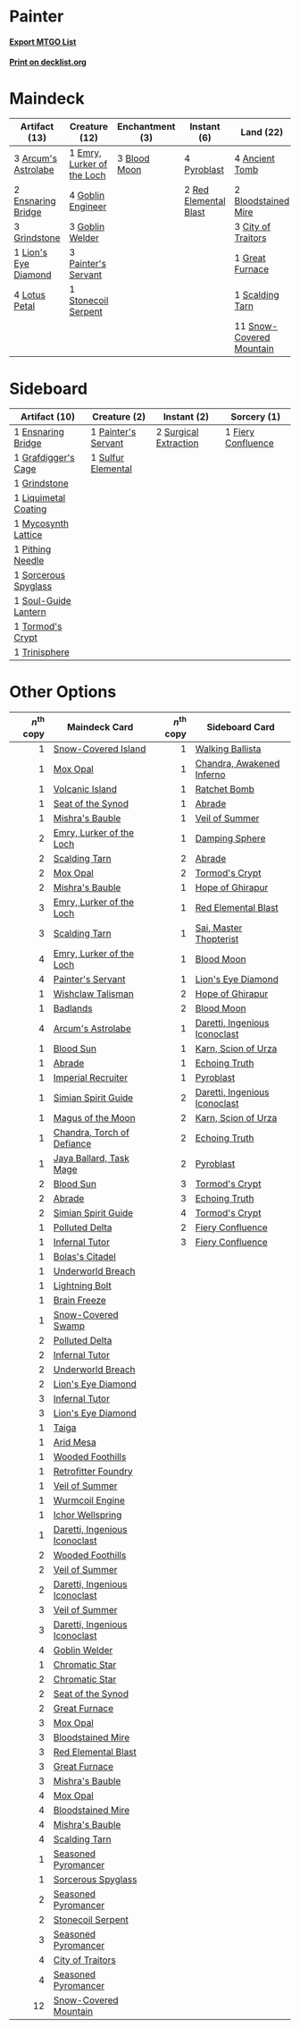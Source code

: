 # Painter

#### [Export MTGO List](../collection/Painter/Painter.txt)
#### [Print on decklist.org](http://decklist.org/?deckmain=4%09Ancient%20Tomb%0A3%09Arcum's%20Astrolabe%0A3%09Blood%20Moon%0A2%09Bloodstained%20Mire%0A3%09City%20of%20Traitors%0A1%09Emry,%20Lurker%20of%20the%20Loch%0A2%09Ensnaring%20Bridge%0A4%09Goblin%20Engineer%0A3%09Goblin%20Welder%0A1%09Great%20Furnace%0A3%09Grindstone%0A4%09Karn,%20the%20Great%20Creator%0A1%09Lion's%20Eye%20Diamond%0A4%09Lotus%20Petal%0A3%09Painter's%20Servant%0A4%09Pyroblast%0A2%09Red%20Elemental%20Blast%0A1%09Scalding%20Tarn%0A11%09Snow-Covered%20Mountain%0A1%09Stonecoil%20Serpent&deckside=1%09Ensnaring%20Bridge%0A1%09Fiery%20Confluence%0A1%09Grafdigger's%20Cage%0A1%09Grindstone%0A1%09Liquimetal%20Coating%0A1%09Mycosynth%20Lattice%0A1%09Painter's%20Servant%0A1%09Pithing%20Needle%0A1%09Sorcerous%20Spyglass%0A1%09Soul-Guide%20Lantern%0A1%09Sulfur%20Elemental%0A2%09Surgical%20Extraction%0A1%09Tormod's%20Crypt%0A1%09Trinisphere)
# Maindeck

|                                        Artifact (13)                                         |                                            Creature (12)                                            |                                   Enchantment (3)                                    |                                         Instant (6)                                         |                                             Land (22)                                             |                                          Planeswalker (4)                                          |
|----------------------------------------------------------------------------------------------|-----------------------------------------------------------------------------------------------------|--------------------------------------------------------------------------------------|---------------------------------------------------------------------------------------------|---------------------------------------------------------------------------------------------------|----------------------------------------------------------------------------------------------------|
|3 [Arcum's Astrolabe](http://gatherer.wizards.com/Pages/Card/Details.aspx?multiverseid=464169)|1 [Emry, Lurker of the Loch](http://gatherer.wizards.com/Pages/Card/Details.aspx?multiverseid=473005)|3 [Blood Moon](http://gatherer.wizards.com/Pages/Card/Details.aspx?multiverseid=45386)|4 [Pyroblast](http://gatherer.wizards.com/Pages/Card/Details.aspx?multiverseid=4083)         |4 [Ancient Tomb](http://gatherer.wizards.com/Pages/Card/Details.aspx?multiverseid=409567)          |4 [Karn, the Great Creator](http://gatherer.wizards.com/Pages/Card/Details.aspx?multiverseid=460928)|
|2 [Ensnaring Bridge](http://gatherer.wizards.com/Pages/Card/Details.aspx?multiverseid=15866)  |4 [Goblin Engineer](http://gatherer.wizards.com/Pages/Card/Details.aspx?multiverseid=464077)         |                                                                                      |2 [Red Elemental Blast](http://gatherer.wizards.com/Pages/Card/Details.aspx?multiverseid=814)|2 [Bloodstained Mire](http://gatherer.wizards.com/Pages/Card/Details.aspx?multiverseid=405094)     |                                                                                                    |
|3 [Grindstone](http://gatherer.wizards.com/Pages/Card/Details.aspx?multiverseid=425810)       |3 [Goblin Welder](http://gatherer.wizards.com/Pages/Card/Details.aspx?multiverseid=389537)           |                                                                                      |                                                                                             |3 [City of Traitors](http://gatherer.wizards.com/Pages/Card/Details.aspx?multiverseid=6168)        |                                                                                                    |
|1 [Lion's Eye Diamond](http://gatherer.wizards.com/Pages/Card/Details.aspx?multiverseid=3255) |3 [Painter's Servant](http://gatherer.wizards.com/Pages/Card/Details.aspx?multiverseid=420607)       |                                                                                      |                                                                                             |1 [Great Furnace](http://gatherer.wizards.com/Pages/Card/Details.aspx?multiverseid=389542)         |                                                                                                    |
|4 [Lotus Petal](http://gatherer.wizards.com/Pages/Card/Details.aspx?multiverseid=420602)      |1 [Stonecoil Serpent](http://gatherer.wizards.com/Pages/Card/Details.aspx?multiverseid=473197)       |                                                                                      |                                                                                             |1 [Scalding Tarn](http://gatherer.wizards.com/Pages/Card/Details.aspx?multiverseid=405107)         |                                                                                                    |
|                                                                                              |                                                                                                     |                                                                                      |                                                                                             |11 [Snow-Covered Mountain](http://gatherer.wizards.com/Pages/Card/Details.aspx?multiverseid=121233)|                                                                                                    |


# Sideboard

|                                         Artifact (10)                                         |                                         Creature (2)                                         |                                          Instant (2)                                           |                                         Sorcery (1)                                         |
|-----------------------------------------------------------------------------------------------|----------------------------------------------------------------------------------------------|------------------------------------------------------------------------------------------------|---------------------------------------------------------------------------------------------|
|1 [Ensnaring Bridge](http://gatherer.wizards.com/Pages/Card/Details.aspx?multiverseid=15866)   |1 [Painter's Servant](http://gatherer.wizards.com/Pages/Card/Details.aspx?multiverseid=420607)|2 [Surgical Extraction](http://gatherer.wizards.com/Pages/Card/Details.aspx?multiverseid=397706)|1 [Fiery Confluence](http://gatherer.wizards.com/Pages/Card/Details.aspx?multiverseid=405230)|
|1 [Grafdigger's Cage](http://gatherer.wizards.com/Pages/Card/Details.aspx?multiverseid=278452) |1 [Sulfur Elemental](http://gatherer.wizards.com/Pages/Card/Details.aspx?multiverseid=122416) |                                                                                                |                                                                                             |
|1 [Grindstone](http://gatherer.wizards.com/Pages/Card/Details.aspx?multiverseid=425810)        |                                                                                              |                                                                                                |                                                                                             |
|1 [Liquimetal Coating](http://gatherer.wizards.com/Pages/Card/Details.aspx?multiverseid=389578)|                                                                                              |                                                                                                |                                                                                             |
|1 [Mycosynth Lattice](http://gatherer.wizards.com/Pages/Card/Details.aspx?multiverseid=446209) |                                                                                              |                                                                                                |                                                                                             |
|1 [Pithing Needle](http://gatherer.wizards.com/Pages/Card/Details.aspx?multiverseid=129526)    |                                                                                              |                                                                                                |                                                                                             |
|1 [Sorcerous Spyglass](http://gatherer.wizards.com/Pages/Card/Details.aspx?multiverseid=435407)|                                                                                              |                                                                                                |                                                                                             |
|1 [Soul-Guide Lantern](http://gatherer.wizards.com/Pages/Card/Details.aspx?multiverseid=476488)|                                                                                              |                                                                                                |                                                                                             |
|1 [Tormod's Crypt](http://gatherer.wizards.com/Pages/Card/Details.aspx?multiverseid=389723)    |                                                                                              |                                                                                                |                                                                                             |
|1 [Trinisphere](http://gatherer.wizards.com/Pages/Card/Details.aspx?multiverseid=43545)        |                                                                                              |                                                                                                |                                                                                             |


# Other Options

|*n*<sup>th</sup> copy|                                             Maindeck Card                                              |*n*<sup>th</sup> copy|                                             Sideboard Card                                             |
|--------------------:|--------------------------------------------------------------------------------------------------------|--------------------:|--------------------------------------------------------------------------------------------------------|
|                    1|[Snow-Covered Island](http://gatherer.wizards.com/Pages/Card/Details.aspx?multiverseid=121130)          |                    1|[Walking Ballista](http://gatherer.wizards.com/Pages/Card/Details.aspx?multiverseid=423848)             |
|                    1|[Mox Opal](http://gatherer.wizards.com/Pages/Card/Details.aspx?multiverseid=397719)                     |                    1|[Chandra, Awakened Inferno](http://gatherer.wizards.com/Pages/Card/Details.aspx?multiverseid=466881)    |
|                    1|[Volcanic Island](http://gatherer.wizards.com/Pages/Card/Details.aspx?multiverseid=887)                 |                    1|[Ratchet Bomb](http://gatherer.wizards.com/Pages/Card/Details.aspx?multiverseid=370623)                 |
|                    1|[Seat of the Synod](http://gatherer.wizards.com/Pages/Card/Details.aspx?multiverseid=420940)            |                    1|[Abrade](http://gatherer.wizards.com/Pages/Card/Details.aspx?multiverseid=430772)                       |
|                    1|[Mishra's Bauble](http://gatherer.wizards.com/Pages/Card/Details.aspx?multiverseid=122122)              |                    1|[Veil of Summer](http://gatherer.wizards.com/Pages/Card/Details.aspx?multiverseid=466952)               |
|                    2|[Emry, Lurker of the Loch](http://gatherer.wizards.com/Pages/Card/Details.aspx?multiverseid=473005)     |                    1|[Damping Sphere](http://gatherer.wizards.com/Pages/Card/Details.aspx?multiverseid=443101)               |
|                    2|[Scalding Tarn](http://gatherer.wizards.com/Pages/Card/Details.aspx?multiverseid=405107)                |                    2|[Abrade](http://gatherer.wizards.com/Pages/Card/Details.aspx?multiverseid=430772)                       |
|                    2|[Mox Opal](http://gatherer.wizards.com/Pages/Card/Details.aspx?multiverseid=397719)                     |                    2|[Tormod's Crypt](http://gatherer.wizards.com/Pages/Card/Details.aspx?multiverseid=389723)               |
|                    2|[Mishra's Bauble](http://gatherer.wizards.com/Pages/Card/Details.aspx?multiverseid=122122)              |                    1|[Hope of Ghirapur](http://gatherer.wizards.com/Pages/Card/Details.aspx?multiverseid=423821)             |
|                    3|[Emry, Lurker of the Loch](http://gatherer.wizards.com/Pages/Card/Details.aspx?multiverseid=473005)     |                    1|[Red Elemental Blast](http://gatherer.wizards.com/Pages/Card/Details.aspx?multiverseid=814)             |
|                    3|[Scalding Tarn](http://gatherer.wizards.com/Pages/Card/Details.aspx?multiverseid=405107)                |                    1|[Sai, Master Thopterist](http://gatherer.wizards.com/Pages/Card/Details.aspx?multiverseid=447205)       |
|                    4|[Emry, Lurker of the Loch](http://gatherer.wizards.com/Pages/Card/Details.aspx?multiverseid=473005)     |                    1|[Blood Moon](http://gatherer.wizards.com/Pages/Card/Details.aspx?multiverseid=45386)                    |
|                    4|[Painter's Servant](http://gatherer.wizards.com/Pages/Card/Details.aspx?multiverseid=420607)            |                    1|[Lion's Eye Diamond](http://gatherer.wizards.com/Pages/Card/Details.aspx?multiverseid=3255)             |
|                    1|[Wishclaw Talisman](http://gatherer.wizards.com/Pages/Card/Details.aspx?multiverseid=473072)            |                    2|[Hope of Ghirapur](http://gatherer.wizards.com/Pages/Card/Details.aspx?multiverseid=423821)             |
|                    1|[Badlands](http://gatherer.wizards.com/Pages/Card/Details.aspx?multiverseid=878)                        |                    2|[Blood Moon](http://gatherer.wizards.com/Pages/Card/Details.aspx?multiverseid=45386)                    |
|                    4|[Arcum's Astrolabe](http://gatherer.wizards.com/Pages/Card/Details.aspx?multiverseid=464169)            |                    1|[Daretti, Ingenious Iconoclast](http://gatherer.wizards.com/Pages/Card/Details.aspx?multiverseid=416831)|
|                    1|[Blood Sun](http://gatherer.wizards.com/Pages/Card/Details.aspx?multiverseid=439749)                    |                    1|[Karn, Scion of Urza](http://gatherer.wizards.com/Pages/Card/Details.aspx?multiverseid=442889)          |
|                    1|[Abrade](http://gatherer.wizards.com/Pages/Card/Details.aspx?multiverseid=430772)                       |                    1|[Echoing Truth](http://gatherer.wizards.com/Pages/Card/Details.aspx?multiverseid=405212)                |
|                    1|[Imperial Recruiter](http://gatherer.wizards.com/Pages/Card/Details.aspx?multiverseid=442125)           |                    1|[Pyroblast](http://gatherer.wizards.com/Pages/Card/Details.aspx?multiverseid=4083)                      |
|                    1|[Simian Spirit Guide](http://gatherer.wizards.com/Pages/Card/Details.aspx?multiverseid=442137)          |                    2|[Daretti, Ingenious Iconoclast](http://gatherer.wizards.com/Pages/Card/Details.aspx?multiverseid=416831)|
|                    1|[Magus of the Moon](http://gatherer.wizards.com/Pages/Card/Details.aspx?multiverseid=136152)            |                    2|[Karn, Scion of Urza](http://gatherer.wizards.com/Pages/Card/Details.aspx?multiverseid=442889)          |
|                    1|[Chandra, Torch of Defiance](http://gatherer.wizards.com/Pages/Card/Details.aspx?multiverseid=417683)   |                    2|[Echoing Truth](http://gatherer.wizards.com/Pages/Card/Details.aspx?multiverseid=405212)                |
|                    1|[Jaya Ballard, Task Mage](http://gatherer.wizards.com/Pages/Card/Details.aspx?multiverseid=234707)      |                    2|[Pyroblast](http://gatherer.wizards.com/Pages/Card/Details.aspx?multiverseid=4083)                      |
|                    2|[Blood Sun](http://gatherer.wizards.com/Pages/Card/Details.aspx?multiverseid=439749)                    |                    3|[Tormod's Crypt](http://gatherer.wizards.com/Pages/Card/Details.aspx?multiverseid=389723)               |
|                    2|[Abrade](http://gatherer.wizards.com/Pages/Card/Details.aspx?multiverseid=430772)                       |                    3|[Echoing Truth](http://gatherer.wizards.com/Pages/Card/Details.aspx?multiverseid=405212)                |
|                    2|[Simian Spirit Guide](http://gatherer.wizards.com/Pages/Card/Details.aspx?multiverseid=442137)          |                    4|[Tormod's Crypt](http://gatherer.wizards.com/Pages/Card/Details.aspx?multiverseid=389723)               |
|                    1|[Polluted Delta](http://gatherer.wizards.com/Pages/Card/Details.aspx?multiverseid=405104)               |                    2|[Fiery Confluence](http://gatherer.wizards.com/Pages/Card/Details.aspx?multiverseid=405230)             |
|                    1|[Infernal Tutor](http://gatherer.wizards.com/Pages/Card/Details.aspx?multiverseid=107308)               |                    3|[Fiery Confluence](http://gatherer.wizards.com/Pages/Card/Details.aspx?multiverseid=405230)             |
|                    1|[Bolas's Citadel](http://gatherer.wizards.com/Pages/Card/Details.aspx?multiverseid=461006)              |                     |                                                                                                        |
|                    1|[Underworld Breach](http://gatherer.wizards.com/Pages/Card/Details.aspx?multiverseid=476412)            |                     |                                                                                                        |
|                    1|[Lightning Bolt](http://gatherer.wizards.com/Pages/Card/Details.aspx?multiverseid=806)                  |                     |                                                                                                        |
|                    1|[Brain Freeze](http://gatherer.wizards.com/Pages/Card/Details.aspx?multiverseid=47599)                  |                     |                                                                                                        |
|                    1|[Snow-Covered Swamp](http://gatherer.wizards.com/Pages/Card/Details.aspx?multiverseid=121256)           |                     |                                                                                                        |
|                    2|[Polluted Delta](http://gatherer.wizards.com/Pages/Card/Details.aspx?multiverseid=405104)               |                     |                                                                                                        |
|                    2|[Infernal Tutor](http://gatherer.wizards.com/Pages/Card/Details.aspx?multiverseid=107308)               |                     |                                                                                                        |
|                    2|[Underworld Breach](http://gatherer.wizards.com/Pages/Card/Details.aspx?multiverseid=476412)            |                     |                                                                                                        |
|                    2|[Lion's Eye Diamond](http://gatherer.wizards.com/Pages/Card/Details.aspx?multiverseid=3255)             |                     |                                                                                                        |
|                    3|[Infernal Tutor](http://gatherer.wizards.com/Pages/Card/Details.aspx?multiverseid=107308)               |                     |                                                                                                        |
|                    3|[Lion's Eye Diamond](http://gatherer.wizards.com/Pages/Card/Details.aspx?multiverseid=3255)             |                     |                                                                                                        |
|                    1|[Taiga](http://gatherer.wizards.com/Pages/Card/Details.aspx?multiverseid=883)                           |                     |                                                                                                        |
|                    1|[Arid Mesa](http://gatherer.wizards.com/Pages/Card/Details.aspx?multiverseid=405092)                    |                     |                                                                                                        |
|                    1|[Wooded Foothills](http://gatherer.wizards.com/Pages/Card/Details.aspx?multiverseid=405116)             |                     |                                                                                                        |
|                    1|[Retrofitter Foundry](http://gatherer.wizards.com/Pages/Card/Details.aspx?multiverseid=450658)          |                     |                                                                                                        |
|                    1|[Veil of Summer](http://gatherer.wizards.com/Pages/Card/Details.aspx?multiverseid=466952)               |                     |                                                                                                        |
|                    1|[Wurmcoil Engine](http://gatherer.wizards.com/Pages/Card/Details.aspx?multiverseid=389756)              |                     |                                                                                                        |
|                    1|[Ichor Wellspring](http://gatherer.wizards.com/Pages/Card/Details.aspx?multiverseid=389551)             |                     |                                                                                                        |
|                    1|[Daretti, Ingenious Iconoclast](http://gatherer.wizards.com/Pages/Card/Details.aspx?multiverseid=416831)|                     |                                                                                                        |
|                    2|[Wooded Foothills](http://gatherer.wizards.com/Pages/Card/Details.aspx?multiverseid=405116)             |                     |                                                                                                        |
|                    2|[Veil of Summer](http://gatherer.wizards.com/Pages/Card/Details.aspx?multiverseid=466952)               |                     |                                                                                                        |
|                    2|[Daretti, Ingenious Iconoclast](http://gatherer.wizards.com/Pages/Card/Details.aspx?multiverseid=416831)|                     |                                                                                                        |
|                    3|[Veil of Summer](http://gatherer.wizards.com/Pages/Card/Details.aspx?multiverseid=466952)               |                     |                                                                                                        |
|                    3|[Daretti, Ingenious Iconoclast](http://gatherer.wizards.com/Pages/Card/Details.aspx?multiverseid=416831)|                     |                                                                                                        |
|                    4|[Goblin Welder](http://gatherer.wizards.com/Pages/Card/Details.aspx?multiverseid=389537)                |                     |                                                                                                        |
|                    1|[Chromatic Star](http://gatherer.wizards.com/Pages/Card/Details.aspx?multiverseid=135279)               |                     |                                                                                                        |
|                    2|[Chromatic Star](http://gatherer.wizards.com/Pages/Card/Details.aspx?multiverseid=135279)               |                     |                                                                                                        |
|                    2|[Seat of the Synod](http://gatherer.wizards.com/Pages/Card/Details.aspx?multiverseid=420940)            |                     |                                                                                                        |
|                    2|[Great Furnace](http://gatherer.wizards.com/Pages/Card/Details.aspx?multiverseid=389542)                |                     |                                                                                                        |
|                    3|[Mox Opal](http://gatherer.wizards.com/Pages/Card/Details.aspx?multiverseid=397719)                     |                     |                                                                                                        |
|                    3|[Bloodstained Mire](http://gatherer.wizards.com/Pages/Card/Details.aspx?multiverseid=405094)            |                     |                                                                                                        |
|                    3|[Red Elemental Blast](http://gatherer.wizards.com/Pages/Card/Details.aspx?multiverseid=814)             |                     |                                                                                                        |
|                    3|[Great Furnace](http://gatherer.wizards.com/Pages/Card/Details.aspx?multiverseid=389542)                |                     |                                                                                                        |
|                    3|[Mishra's Bauble](http://gatherer.wizards.com/Pages/Card/Details.aspx?multiverseid=122122)              |                     |                                                                                                        |
|                    4|[Mox Opal](http://gatherer.wizards.com/Pages/Card/Details.aspx?multiverseid=397719)                     |                     |                                                                                                        |
|                    4|[Bloodstained Mire](http://gatherer.wizards.com/Pages/Card/Details.aspx?multiverseid=405094)            |                     |                                                                                                        |
|                    4|[Mishra's Bauble](http://gatherer.wizards.com/Pages/Card/Details.aspx?multiverseid=122122)              |                     |                                                                                                        |
|                    4|[Scalding Tarn](http://gatherer.wizards.com/Pages/Card/Details.aspx?multiverseid=405107)                |                     |                                                                                                        |
|                    1|[Seasoned Pyromancer](http://gatherer.wizards.com/Pages/Card/Details.aspx?multiverseid=464094)          |                     |                                                                                                        |
|                    1|[Sorcerous Spyglass](http://gatherer.wizards.com/Pages/Card/Details.aspx?multiverseid=435407)           |                     |                                                                                                        |
|                    2|[Seasoned Pyromancer](http://gatherer.wizards.com/Pages/Card/Details.aspx?multiverseid=464094)          |                     |                                                                                                        |
|                    2|[Stonecoil Serpent](http://gatherer.wizards.com/Pages/Card/Details.aspx?multiverseid=473197)            |                     |                                                                                                        |
|                    3|[Seasoned Pyromancer](http://gatherer.wizards.com/Pages/Card/Details.aspx?multiverseid=464094)          |                     |                                                                                                        |
|                    4|[City of Traitors](http://gatherer.wizards.com/Pages/Card/Details.aspx?multiverseid=6168)               |                     |                                                                                                        |
|                    4|[Seasoned Pyromancer](http://gatherer.wizards.com/Pages/Card/Details.aspx?multiverseid=464094)          |                     |                                                                                                        |
|                   12|[Snow-Covered Mountain](http://gatherer.wizards.com/Pages/Card/Details.aspx?multiverseid=121233)        |                     |                                                                                                        |

